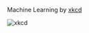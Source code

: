 Machine Learning by [xkcd](https://xkcd.com/1838/)

![xkcd](https://imgs.xkcd.com/comics/machine_learning.png)
